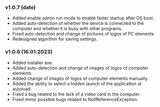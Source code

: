 ### v1.0.7 (date)

- Added enable admin run mode to enable faster startup after OS boot.
- Added auto-detection of whether the device is connected to the computer and whether it is busy with other programs.
- Fixed auto-detection and change of pictures of logos of PC elements.
- Redesigned algorithm for saving settings.

### v1.0.6 (16.01.2023)

- Added installer exe.
- Added auto-detection and change of images of logos of computer elements.
- Added change of images of logos of computer elements manually.
- Added the ability to select a hidden launch of the application at autoload.
- Fixed a bug related to the lack of a video card in the computer.
- Fixed minor possible bugs related to NullReferenceException.